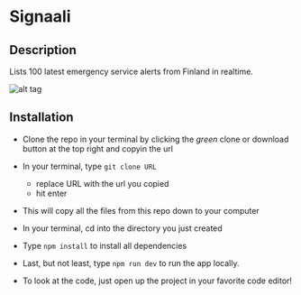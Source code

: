# Signaali

## Description

Lists 100 latest emergency service alerts from Finland in realtime.

![alt tag](https://i.imgur.com/OmhIYEz.png "this is just a screenshot")

## Installation

- Clone the repo in your terminal by clicking the _green_ clone or download button at the top right and copyin the url
- In your terminal, type `git clone URL`
  - replace URL with the url you copied
  - hit enter
- This will copy all the files from this repo down to your computer
- In your terminal, cd into the directory you just created
- Type `npm install` to install all dependencies
- Last, but not least, type `npm run dev` to run the app locally.

- To look at the code, just open up the project in your favorite code editor!
